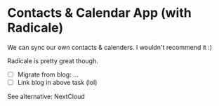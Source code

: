 # Contacts & Calendar App \(with Radicale\)

We can sync our own contacts & calenders. I wouldn't recommend it :\)

Radicale is pretty great though.

* [ ] Migrate from blog: ...
* [ ] Link blog in above task \(lol\)

See alternative: NextCloud

